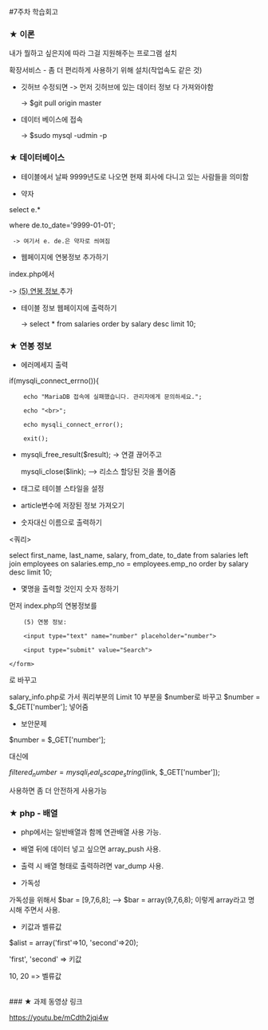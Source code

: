 #7주차 학습회고


### ★ 이론

내가 뭘하고 싶은지에 따라 그걸 지원해주는 프로그램 설치

확장서비스 - 좀 더 편리하게 사용하기 위해 설치(작업속도 같은 것)


* 깃허브 수정되면 -> 먼저 깃허브에 있는 데이터 정보 다 가져와야함
	
  -> $git pull origin master

* 데이터 베이스에 접속
  
  -> $sudo mysql -udmin -p

### ★ 데이터베이스

* 테이블에서 날짜 9999년도로 나오면 현재 회사에 다니고 있는 사람들을 의미함

* 약자

select e.*

where de.to_date='9999-01-01';

	 -> 여기서 e. de.은 약자로 씌여짐


* 웹페이지에 연봉정보 추가하기

index.php에서 

  -> <a href="salary_info.php"> (5) 연봉 정보 </a> 추가


* 테이블 정보 웹페이지에 출력하기

  -> select * from salaries order by salary desc limit 10;



### ★ 연봉 정보

* 에러메세지 출력

if(mysqli_connect_errno()){

        echo "MariaDB 접속에 실패했습니다. 관리자에게 문의하세요.";
        
        echo "<br>";
        
        echo mysqli_connect_error();
        
        exit();


* mysqli_free_result($result);  -> 연결 끊어주고

    mysqli_close($link);  --> 리소스 할당된 것을 풀어줌


* <style> </style>태그로 테이블 스타일을 설정

* article변수에 저장된 정보 가져오기

<?= $article ?> 


* 숫자대신 이름으로 출력하기

<쿼리>

select first_name, last_name, salary, from_date, to_date from salaries left join employees on salaries.emp_no = employees.emp_no order by salary desc limit 10;


* 몇명을 출력할 것인지 숫자 정하기

먼저 index.php의 연봉정보를

<form action="salary_info.php" method="GET">
  
        (5) 연봉 정보:
        
        <input type="text" name="number" placeholder="number">
        
        <input type="submit" value="Search">
        
    </form>
    
로 바꾸고

salary_info.php로 가서 쿼리부분의 Limit 10 부분을 $number로 바꾸고 $number = $_GET['number']; 넣어줌


* 보안문제

$number = $_GET['number'];

대신에

 $filtered_number = mysqli_real_escape_string($link, $_GET['number']);
 
사용하면 좀 더 안전하게 사용가능


### ★ php - 배열

* php에서는 일반배열과 함께 연관배열 사용 가능.

* 배열 뒤에 데이터 넣고 싶으면 array_push 사용.

* 출력 시 배열 형태로 출력하려면 var_dump 사용.


* 가독성 

가독성을 위해서 $bar = [9,7,6,8];  -->  $bar = array(9,7,6,8);  이렇게 array라고 명시해 주면서 사용.


* 키값과 벨류값

 $alist = array('first'=>10, 'second'=>20);

'first', 'second' => 키값

10, 20 => 벨류값

<br>
### ★ 과제 동영상 링크

<https://youtu.be/mCdth2jqi4w>

